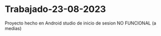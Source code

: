 # Trabajado-23-08-2023
Proyecto hecho en Android studio de inicio de sesion NO FUNCIONAL (a medias)

